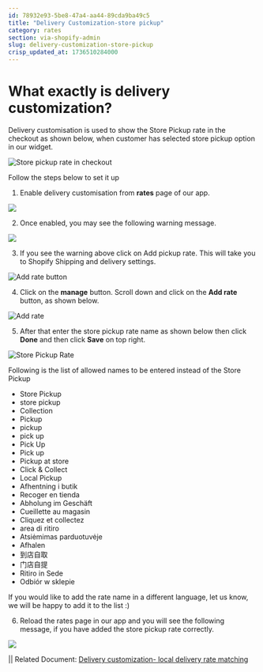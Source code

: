 ```yaml
---
id: 78932e93-5be8-47a4-aa44-89cda9ba49c5
title: "Delivery Customization-store pickup"
category: rates
section: via-shopify-admin
slug: delivery-customization-store-pickup
crisp_updated_at: 1736510284000
---
```


# What exactly is delivery customization?

Delivery customisation is used to show the Store Pickup rate in the checkout as shown below, when customer has selected store pickup option in our widget.

![Store pickup rate in checkout](https://storage.crisp.chat/users/helpdesk/website/ca826b447482b000/image_1v3hd5r.png)

Follow the steps below to set it up

1. Enable delivery customisation from **rates** page of our app.

![](https://storage.crisp.chat/users/helpdesk/website/ca826b447482b000/dc_hljwvp.png)

2. Once enabled, you may see the following warning message.

![](https://storage.crisp.chat/users/helpdesk/website/ca826b447482b000/ddd_59bnar.png)

3. If you see the warning above click on Add pickup rate. This will take you to Shopify Shipping and delivery settings.

![Add rate button](https://storage.crisp.chat/users/helpdesk/website/ca826b447482b000/screenshot-2023-07-18-at-52350_169s4af.png)

4. Click on the **manage** button. Scroll down and click on the **Add rate** button, as shown below.

![Add rate](https://storage.crisp.chat/users/helpdesk/website/ca826b447482b000/screenshot-2023-07-18-at-52949_4r0kfb.png)

5. After that enter the store pickup rate name as shown below then click **Done** and then click **Save** on top right.

![Store Pickup Rate](https://storage.crisp.chat/users/helpdesk/website/ca826b447482b000/image_6mh1x0.png)

Following is the list of allowed names to be entered instead of the Store Pickup 
 
* Store Pickup
* store pickup
* Collection
* Pickup
* pickup
* pick up
* Pick Up
* Pick up
* Pickup at store
* Click & Collect
* Local Pickup
* Afhentning i butik
* Recoger en tienda
* Abholung im Geschäft
* Cueillette au magasin
* Cliquez et collectez
* area di ritiro
* Atsiėmimas parduotuvėje
* Afhalen
* 到店自取
* 门店自提
* Ritiro in Sede
* Odbiór w sklepie

If you would like to add the rate name in a different language, let us know, we will be happy to add it to the list :) 

6. Reload the rates page in our app and you will see the following message, if you have added the store pickup rate correctly.

![](https://storage.crisp.chat/users/helpdesk/website/ca826b447482b000/image_49uplx.png)

|| Related Document: [Delivery customization- local delivery rate matching](/en-us/article/delivery-customization-local-delivery-rate-matching-1vofz3x/)
